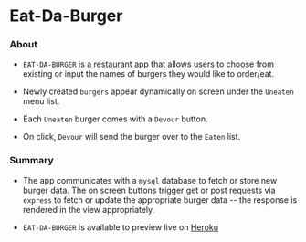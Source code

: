 
# Eat-Da-Burger

### About

* `EAT-DA-BURGER` is a restaurant app that allows users to choose from existing or input the names of burgers they would like to order/eat.

* Newly created `burgers` appear dynamically on screen under the `Uneaten` menu list.

* Each `Uneaten` burger comes with a `Devour` button.

* On click, `Devour` will send the burger over to the `Eaten` list.

### Summary

* The app communicates with a `mysql` database to fetch or store new burger data. The on screen buttons trigger get or post requests via `express` to fetch or update the appropriate burger data -- the response is rendered in the view appropriately.

* `EAT-DA-BURGER` is available to preview live on [Heroku](https://quiet-refuge-58626.herokuapp.com/) 

